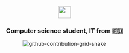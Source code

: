 <div id="header" align="center">
<img src="https://github.com/bl![1-73876-256b](https://github.com/UdalovDA/UdalovDA/assets/144095529/4b0833d6-6f54-4eb1-b84c-1359d762ac6a)
  </div>
ackcater/blackcater/raw/main/images/Hi.gif" height="32"/></h1>
<h3 align="center">Computer science student, IT from 🇷🇺</h3>

![github-contribution-grid-snake](https://github.com/UdalovDA/UdalovDA/assets/144095529/68d7470c-8cef-4a75-920f-6dea2238dbed)

